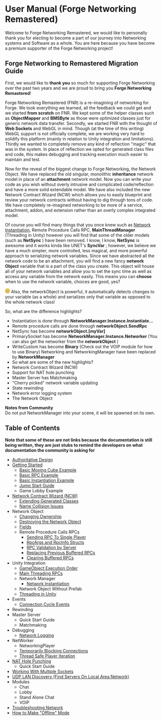 # User Manual (Forge Networking Remastered)

Welcome to Forge Networking Remastered, we would like to personally thank you for electing to become a part of our journey into Networking systems and Software as a whole. You are here because you have become a premium supporter of the Forge Networking project!

## Forge Networking to Remastered Migration Guide

First, we would like to **thank you** so much for supporting Forge Networking over the past two years and we are proud to bring you **Forge Networking Remastered**!

Forge Networking Remastered (FNR) is a re-imagining of networking for Forge. We took everything we learned, all the feedback we could get and we started **from scratch** on FNR. We kept some of the helper classes such as **ObjectMapper** and **BMSByte** as those were optimized classes just for generic network data transfer. Secondly, we started FNR with the thought of **Web Sockets** and WebGL in mind. Though (at the time of this writing) WebGL support is not officially complete, we are working very hard to solidify this platform (mainly in relation to Unity integration and limitations). Thirdly we wanted to completely remove any kind of reflection "magic" that was in the system. In place of reflection we opted for generated class files and code, this makes debugging and tracking execution much easier to maintain and test.

Now for the reveal of the biggest change to Forge Networking, the Network Object. We have replaced the old singular, monolithic **inheritance** network model in place of an **attachment** network model. Now you can write your code as you wish without overly intrusive and complicated code/reflection and have a more solid extendable model. We have also included the new Network Contract Wizard (NCW) which allows you to easily blueprint and review your network contracts without having to dig through tons of code. We have completely re-imagined networking to be more of a service, attachment, addon, and extension rather than an overly complex integrated model.

Of course you will find many things that you once knew such as [Network Instantiation](http://baflink.com:8090/display/FN/Network+Instantiation), Remote Procedure Calls RPC, **MainThreadManager** (Threading in Unity) however you will find that some of the older models (such as **NetSync** ) have been removed. I know, I know, **NetSync** is awesome and it works kinda like UNET's **SyncVar** ; however, we believe we have a much simpler, more controlled, less magical, and more powerful approach to serializing network variables. Since we have abstracted all the network code to be an attachment, you will find a new fancy **network Object** variable that is a part of the class you create. This object will house all of your network variables and allow you to set the sync time as well as access any variable from the network easily. This means you can **choose** when to use the network variable, choices are good, yes?

![smile](images/smile.png "Smile") Also, the networkObject is powerful, it automatically detects changes to your variable (as a whole) and serializes only that variable as opposed to the whole network class!

So, what are the difference highlights?
* Instantiation is done through **NetworkManager.Instance.Instantiate...**
* Remote procedure calls are done through **networkObject.SendRpc**
* NetSync has become **networkObject.[myVar]**
* PrimarySocket has become **NetworkManager.Instance.Networker** (You can also get the networker from the **networkObject** )
* WriteCustom has become **Binary** (Check out the VOIP module for how to use Binary) Networking and NetworkingManager have been replaced by **NetworkManager**
* So what are some of the new highlights?
* Network Contract Wizard (NCW)
* Support for NAT hole punching
* Master Server has Matchmaking
* "Cherry picked" network variable updating
* State rewinding
* Network error logging system
* The Network Object

**Notes from Community**  
Do not put NetworkManager into your scene, it will be spawned on its own.

## Table of Contents
__Note that some of these are not links because the documentation is still being written, they are just stubs to remind the developers on what documentation the community is asking for__
* [Authoritative Design](authoritative-design)
* [Getting Started](getting-started)
    * [Basic Moving Cube Example](basic-moving-cube-example)
    * [Basic RPC Example](basic-rpc-example)
    * [Basic Instantiation Example](basic-instantiation-example)
    * [Jump Start Guide](jump-start-guide)
    * Game Lobby Example
* [Network Contract Wizard (NCW)](network-contract-wizard-ncw)
    * [Extending Generated Classes](extending-generated-classes)
    * [Name Collision Issues](name-collision-issues)
* Network Object
    * [Changing Ownership](changing-ownership)
    * [Destroying the Network Object](destroying-the-network-object)
    * [Fields](fields)
    * Remote Procedure Calls RPCs
        * [Sending RPC To Single Player](sending-rpc-to-single-player)
        * [RpcArgs and RpcInfo Structs](rpcargs-and-rpcinfo-structs)
        * [RPC Validation by Server](rpc-validation-by-server)
        * [Replacing Previous Buffered RPCs](replacing-previous-buffered-rpcs)
        * [Clearing Buffered RPCs](clearing-buffered-rpcs)
* Unity Integration
    * [GameObject Execution Order](gameobject-execution-order)
    * [Main Threading RPCs](main-threading-rpcs)
    * Network Manager
        * [Network Instantiation](network-instantiation)
    * Network Object Without Prefab
    * [Threading in Unity](threading-in-unity)
* Events
    * [Connection Cycle Events](connection-cycle-events)
* Rewinding
* Master Server
    * Quick Start Guide
    * Matchmaking
* Debugging
    * [Network Logging](network-logging)
* NetWorker
    * NetworkingPlayer
    * [Temporarily Blocking Connections](temporarily-blocking-connections)
    * [Thread Safe Player Iteration](thread-safe-player-iteration)
* [NAT Hole Punching](nat-hole-punching)
    * Quick Start Guide
* [Working With Multiple Sockets](working-with-multiple-sockets)
* [UDP LAN Discovery (Find Servers On Local Area Network)](lan-discovery)
* Modules
    * Chat
    * Lobby
    * Stand Alone Chat
    * VOIP
* [Troubleshooting Network](troubleshooting-network)
* [How to Make "Offline" Mode](offline-mode)